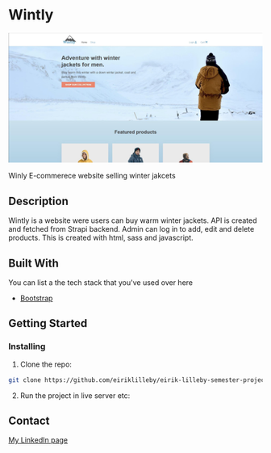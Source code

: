 # Wintly

![image](/img/wintly.jpg)

Winly E-commerece website selling winter jakcets

## Description

Wintly is a website were users can buy warm winter jackets. API is created and fetched from Strapi backend. Admin can log in to add, edit and delete products. This is created with html, sass and javascript.

## Built With

You can list a the tech stack that you've used over here

- [Bootstrap](https://getbootstrap.com)

## Getting Started

### Installing

1. Clone the repo:

```bash
git clone https://github.com/eiriklilleby/eirik-lilleby-semester-project-2.git
```

2. Run the project in live server etc:

## Contact

[My LinkedIn page](https://www.linkedin.com/in/eirik-lilleby-898b581b4/)
